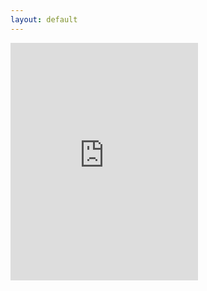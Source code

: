 ```yaml
---
layout: default
---
```


<iframe src="https://open.spotify.com/embed/playlist/5joQwRVWmHrJiRep6yPsoU" width="300" height="380" frameborder="0" allowtransparency="true" allow="encrypted-media"></iframe>